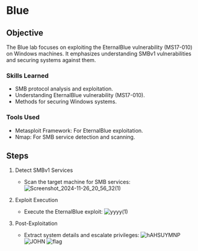 # Blue

## Objective

The Blue lab focuses on exploiting the EternalBlue vulnerability (MS17-010) on Windows machines. It emphasizes understanding SMBv1 vulnerabilities and securing systems against them.

### Skills Learned

  - SMB protocol analysis and exploitation.
  - Understanding EternalBlue vulnerability (MS17-010).
  - Methods for securing Windows systems.

### Tools Used

  - Metasploit Framework: For EternalBlue exploitation.
  - Nmap: For SMB service detection and scanning.

## Steps

1. Detect SMBv1 Services

   - Scan the target machine for SMB services:
![Screenshot_2024-11-26_20_56_32(1)](https://github.com/user-attachments/assets/8e6b9b92-4521-4a52-ac9c-80bde9e85d4c)

2. Exploit Execution

   - Execute the EternalBlue exploit:
   ![yyyy(1)](https://github.com/user-attachments/assets/b4b3488c-83ac-4cb1-89d3-1366508ae7f0)



3. Post-Exploitation

   - Extract system details and escalate privileges:
    ![hAHSUYMNP](https://github.com/user-attachments/assets/174d446f-1f96-413f-b743-58082f8b749b)
    ![JOHN](https://github.com/user-attachments/assets/cdaf96b9-dfa9-4296-aead-09f785a8dd44)
    ![flag](https://github.com/user-attachments/assets/b3b24c8e-9f00-469d-a1c5-608e2fe0c5bc)
